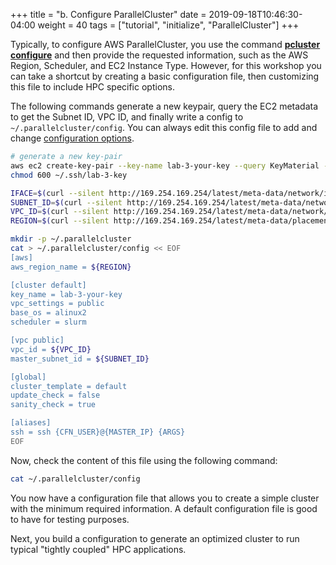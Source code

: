+++
title = "b. Configure ParallelCluster"
date = 2019-09-18T10:46:30-04:00
weight = 40
tags = ["tutorial", "initialize", "ParallelCluster"]
+++


Typically, to configure AWS ParallelCluster, you use the command [**pcluster configure**](https://docs.aws.amazon.com/parallelcluster/latest/ug/getting-started-configuring-parallelcluster.html) and then provide the requested information, such as the AWS Region, Scheduler, and EC2 Instance Type. However, for this workshop you can take a shortcut by creating a basic configuration file, then customizing this file to include HPC specific options.

The following commands generate a new keypair, query the EC2 metadata to get the Subnet ID, VPC ID, and finally write a config to `~/.parallelcluster/config`. You can always edit this config file to add and change [configuration options](https://docs.aws.amazon.com/parallelcluster/latest/ug/configuration.html).

```bash
# generate a new key-pair
aws ec2 create-key-pair --key-name lab-3-your-key --query KeyMaterial --output text > ~/.ssh/lab-3-key
chmod 600 ~/.ssh/lab-3-key

IFACE=$(curl --silent http://169.254.169.254/latest/meta-data/network/interfaces/macs/)
SUBNET_ID=$(curl --silent http://169.254.169.254/latest/meta-data/network/interfaces/macs/${IFACE}/subnet-id)
VPC_ID=$(curl --silent http://169.254.169.254/latest/meta-data/network/interfaces/macs/${IFACE}/vpc-id)
REGION=$(curl --silent http://169.254.169.254/latest/meta-data/placement/availability-zone | sed 's/[a-z]$//')
```

```bash
mkdir -p ~/.parallelcluster
cat > ~/.parallelcluster/config << EOF
[aws]
aws_region_name = ${REGION}

[cluster default]
key_name = lab-3-your-key
vpc_settings = public
base_os = alinux2
scheduler = slurm

[vpc public]
vpc_id = ${VPC_ID}
master_subnet_id = ${SUBNET_ID}

[global]
cluster_template = default
update_check = false
sanity_check = true

[aliases]
ssh = ssh {CFN_USER}@{MASTER_IP} {ARGS}
EOF
```

Now, check the content of this file using the following command:

```bash
cat ~/.parallelcluster/config
```

You now have a configuration file that allows you to create a simple cluster with the minimum required information. A default configuration file is good to have for testing purposes.

Next, you build a configuration to generate an optimized cluster to run typical "tightly coupled" HPC applications.
